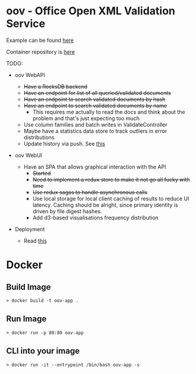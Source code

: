 # oov - Office Open XML Validation Service

Example can be found [here](https://oov-app.bca93e3a4dnho.eu-central-1.cs.amazonlightsail.com/)

Container repository is [here](https://gallery.ecr.aws/b2g2z1d1/oov)

TODO:

- oov WebAPI
    * ~~Have a RocksDB backend~~
    * ~~Have an endpoint for list of all queried/validated documents~~
    * ~~Have an endpoint to search validated documents by hash~~
    * ~~Have an endpoint to search validated documents by name~~
        * This requires me actually to read the docs and think about the
          problem and that's just expecting too much
    * Use column families and batch writes in ValidateController
    * Maybe have a statistics data store to track outliers in error
      distributions
    * Update history via push. See [this](http://www.binaryintellect.net/articles/a77ac135-c756-4ee0-9e99-0a904959de94.aspx)

- oov WebUI
    * Have an SPA that allows graphical interaction with the API
        * ~~Started~~
        * ~~Need to implement a redux store to make it not go all fucky with time~~
        * ~~Use redux sagas to handle asynchronous calls~~
        * Use local storage for local client caching of results to reduce UI
          latency. Caching should be alright, since primary identity is driven
          by file digest hashes.
        * Add d3-based visualisations frequency distribution

- Deployment
  * Read [this](https://docs.microsoft.com/en-us/aspnet/core/host-and-deploy/linux-nginx?view=aspnetcore-5.0)

# Docker

## Build Image

`> docker build -t oov-app .`

## Run Image

`> docker run -p 80:80 oov-app`

## CLI into your image

`> docker run -it --entrypoint /bin/bash oov-app -s`